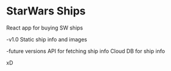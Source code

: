 # StarWars Ships
React app for buying SW ships

-v1.0
  Static ship info and images

-future versions
  API for fetching ship info
  Cloud DB for ship info 

xD
